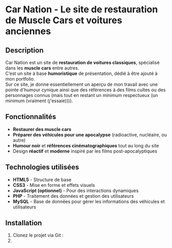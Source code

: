 # Car Nation - Le site de restauration de Muscle Cars et voitures anciennes

## Description  
Car Nation est un site de **restauration de voitures classiques**, spécialisé dans les **muscle cars** entre autres.  
C’est un site à base **humoristique** de présentation, dédié à être ajouté à mon portfolio.  
Sur ce site, je donne essentiellement un aperçu de mon travail avec une pointe d'humour cynique ainsi que des références à des films cultes ou des personnages connus (mais tout en restant un minimum respectueux (un minimum (vraiment (j'essaie)))).

## Fonctionnalités  
- **Restaurer des muscle cars**  
- **Préparer des véhicules pour une apocalypse** (radioactive, nucléaire, ou autre)  
- **Humour noir** et **références cinématographiques** tout au long du site  
- Design **réactif** et **moderne** inspiré par les films post-apocalyptiques  

## Technologies utilisées  
- **HTML5** - Structure de base  
- **CSS3** - Mise en forme et effets visuels  
- **JavaScript (optionnel)** - Pour des interactions dynamiques  
- **PHP** - Traitement des données et gestion des utilisateurs  
- **MySQL** - Base de données pour gérer les informations des véhicules et utilisateurs  

## Installation  
1. Clonez le projet via Git :  
2.
